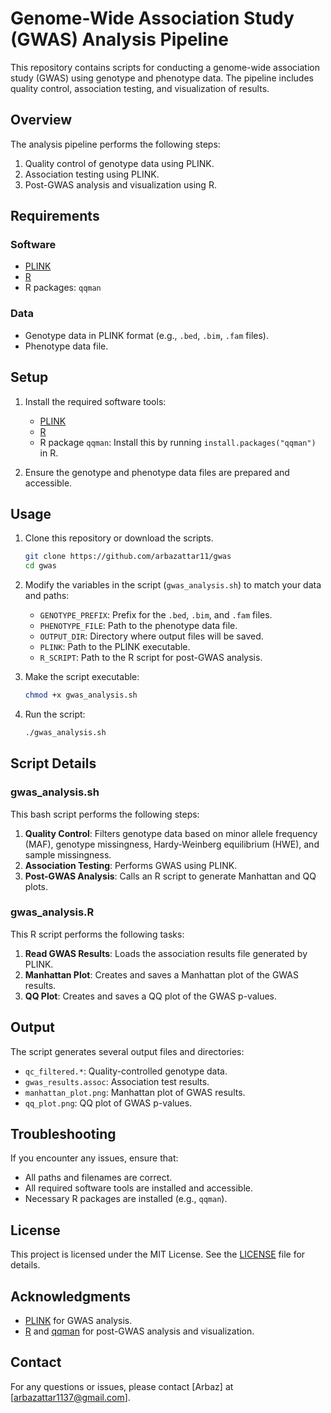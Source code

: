 # Genome-Wide Association Study (GWAS) Analysis Pipeline

This repository contains scripts for conducting a genome-wide association study (GWAS) using genotype and phenotype data. The pipeline includes quality control, association testing, and visualization of results.

## Overview

The analysis pipeline performs the following steps:
1. Quality control of genotype data using PLINK.
2. Association testing using PLINK.
3. Post-GWAS analysis and visualization using R.

## Requirements

### Software
- [PLINK](https://www.cog-genomics.org/plink/)
- [R](https://www.r-project.org/)
- R packages: `qqman`

### Data
- Genotype data in PLINK format (e.g., `.bed`, `.bim`, `.fam` files).
- Phenotype data file.

## Setup

1. Install the required software tools:
    - [PLINK](https://www.cog-genomics.org/plink/)
    - [R](https://www.r-project.org/)
    - R package `qqman`: Install this by running `install.packages("qqman")` in R.

2. Ensure the genotype and phenotype data files are prepared and accessible.

## Usage

1. Clone this repository or download the scripts.

    ```bash
    git clone https://github.com/arbazattar11/gwas
    cd gwas
    ```

2. Modify the variables in the script (`gwas_analysis.sh`) to match your data and paths:
    - `GENOTYPE_PREFIX`: Prefix for the `.bed`, `.bim`, and `.fam` files.
    - `PHENOTYPE_FILE`: Path to the phenotype data file.
    - `OUTPUT_DIR`: Directory where output files will be saved.
    - `PLINK`: Path to the PLINK executable.
    - `R_SCRIPT`: Path to the R script for post-GWAS analysis.

3. Make the script executable:

    ```bash
    chmod +x gwas_analysis.sh
    ```

4. Run the script:

    ```bash
    ./gwas_analysis.sh
    ```

## Script Details

### gwas_analysis.sh

This bash script performs the following steps:

1. **Quality Control**: Filters genotype data based on minor allele frequency (MAF), genotype missingness, Hardy-Weinberg equilibrium (HWE), and sample missingness.
2. **Association Testing**: Performs GWAS using PLINK.
3. **Post-GWAS Analysis**: Calls an R script to generate Manhattan and QQ plots.

### gwas_analysis.R

This R script performs the following tasks:

1. **Read GWAS Results**: Loads the association results file generated by PLINK.
2. **Manhattan Plot**: Creates and saves a Manhattan plot of the GWAS results.
3. **QQ Plot**: Creates and saves a QQ plot of the GWAS p-values.

## Output

The script generates several output files and directories:
- `qc_filtered.*`: Quality-controlled genotype data.
- `gwas_results.assoc`: Association test results.
- `manhattan_plot.png`: Manhattan plot of GWAS results.
- `qq_plot.png`: QQ plot of GWAS p-values.

## Troubleshooting

If you encounter any issues, ensure that:
- All paths and filenames are correct.
- All required software tools are installed and accessible.
- Necessary R packages are installed (e.g., `qqman`).

## License

This project is licensed under the MIT License. See the [LICENSE](LICENSE) file for details.

## Acknowledgments

- [PLINK](https://www.cog-genomics.org/plink/) for GWAS analysis.
- [R](https://www.r-project.org/) and [qqman](https://cran.r-project.org/web/packages/qqman/index.html) for post-GWAS analysis and visualization.

## Contact

For any questions or issues, please contact [Arbaz] at [arbazattar1137@gmail.com].
